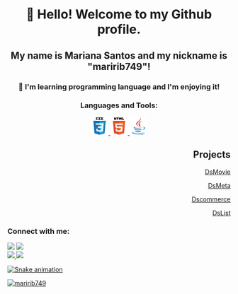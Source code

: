 
  <h1 align="center"> 👋 Hello! Welcome to my Github profile. </h1>
  
                                                      
  <h2 align="center">  My name is Mariana Santos and my nickname is "maririb749"! </h2>
  
  
  <div>
    <h3 align="center">📘 I'm learning programming language and I'm enjoying it! </h3>
  </div>
                                                      
 
  


  <div>
    <h3 align="center">Languages and Tools:</h3>
  </div>

<div align= "center">
<p> <a href="https://www.w3schools.com/css/" target="_blank" rel="noreferrer"> <img src="https://raw.githubusercontent.com/devicons/devicon/master/icons/css3/css3-original-wordmark.svg" alt="css3" width="40" height="40"/> </a> <a href="https://www.w3.org/html/" target="_blank" rel="noreferrer">   <img src="https://raw.githubusercontent.com/devicons/devicon/master/icons/html5/html5-original-wordmark.svg" alt="html5" width="40" height="40"/> </a> <a href="https://www.java.com" target="_blank" rel="noreferrer"> <img src="https://raw.githubusercontent.com/devicons/devicon/master/icons/java/java-original.svg" alt="java" width="40" height="40"/> </a> </p>
</div>





<div align ="right">
  <h2>Projects</h2>
  
  <a href="https://github.com/maririb749/Ds-movie" target="_blank">DsMovie</a>
  
  <a href="https://github.com/maririb749/dsmeta" target="_blank">DsMeta</a>
  
  <a href="https://github.com/maririb749/dscommerce1" target="_blank">Dscommerce</a>
  
   <a href="https://github.com/maririb749/dslist" target="_blank">DsList</a>
</div>  
  
  
  
  
<h3 align="left">Connect with me:</h3>

                                          




<div align ="left">
<a href="https://linkedin.com/in/mariana-ribeiro-dos-santos-39562a22b" target="_blank"><img src="https://img.shields.io/badge/-LinkedIn-%230077B5?style=for-the-badge&logo=linkedin&logoColor=white" target="_blank"></a> <a href = "mailto:contato@maririb749"><img src="https://img.shields.io/badge/Gmail-D14836?style=for-the-badge&logo=gmail&logoColor=white" target="_blank"></a>
</div>












   <div align ="left">
    <a href="https://github.com/maririb749">
    <img height="160em" src="https://github-readme-stats.vercel.app/api/top-langs/?username=maririb749&layout=compact&langs_count=7&theme=dracula"/> <img height="160em"src="https://github-readme-stats.vercel.app/api?username=maririb749&show_icons=true&theme=dracula&include_all_commits=true&count_private=true"/>
   </div>
  
  
 
  
  
  






 
   ![Snake animation](https://github.com/maririb749/maririb749/blob/output/github-contribution-grid-snake.svg)
  
          


          


          



<p align="left"> <img src="https://komarev.com/ghpvc/?username=maririb749&label=Profile%20views&color=0e75b6&style=flat" alt="maririb749" /> </p>
